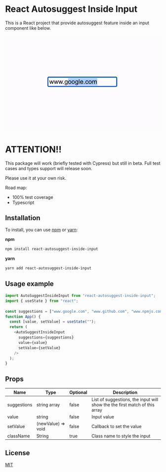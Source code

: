 # React Autosuggest Inside Input

This is a React project that provide autosuggest feature inside an input component like below.

![Demo](https://github.com/anduscheung/react-autosuggest-inside-input/blob/main/src/assets/demo.gif)

# ATTENTION!!

This package will work (briefly tested with Cypress) but still in beta. Full test cases and types support will release soon.

Please use it at your own risk.

Road map:

- 100% test coverage
- Typescript

## Installation

To install, you can use [npm](https://npmjs.org/) or [yarn](https://yarnpkg.com):

**npm**

```sh
npm install react-autosuggest-inside-input
```

**yarn**

```sh
yarn add react-autosuggest-inside-input
```

## Usage example

```js
import AutoSuggestInsideInput from "react-autosuggest-inside-input";
import { useState } from "react";

const suggestions = ["www.google.com", "www.github.com", "www.npmjs.com"];
function App() {
  const [value, setValue] = useState("");
  return (
    <AutoSuggestInsideInput
      suggestions={suggestions}
      value={value}
      setValue={setValue}
    />
  );
}
```

## Props

| Name        | Type               | Optional | Description                                                                |
| ----------- | ------------------ | -------- | -------------------------------------------------------------------------- |
| suggestions | string array       | false    | List of suggestions, the input will show the the first match of this array |
| value       | string             | false    | Input value                                                                |
| setValue    | (newValue) => void | false    | Callback to set the value                                                  |
| className   | String             | true     | Class name to style the input                                              |

## License

[MIT](http://moroshko.mit-license.org)
